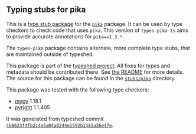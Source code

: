 ## Typing stubs for pika

This is a [type stub package](https://typing.python.org/en/latest/tutorials/external_libraries.html)
for the [`pika`](https://github.com/pika/pika) package. It can be used by type checkers
to check code that uses `pika`. This version of
`types-pika-ts` aims to provide accurate annotations for
`pika==1.3.*`.

The `types-pika` package contains alternate, more complete type stubs, that are maintained outside of typeshed.

This package is part of the [typeshed project](https://github.com/python/typeshed).
All fixes for types and metadata should be contributed there.
See [the README](https://github.com/python/typeshed/blob/main/README.md)
for more details. The source for this package can be found in the
[`stubs/pika`](https://github.com/python/typeshed/tree/main/stubs/pika)
directory.

This package was tested with the following type checkers:
* [mypy](https://github.com/python/mypy/) 1.18.1
* [pyright](https://github.com/microsoft/pyright) 1.1.405

It was generated from typeshed commit
[`4b0623f4fb2c4e5a04a0244e1592b1481a26e47e`](https://github.com/python/typeshed/commit/4b0623f4fb2c4e5a04a0244e1592b1481a26e47e).
